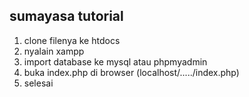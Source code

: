 ## sumayasa tutorial

1. clone filenya ke htdocs <br>
2. nyalain xampp <br>
3. import database ke mysql atau phpmyadmin <br>
4. buka index.php di browser (localhost/...../index.php) <br>
5. selesai
